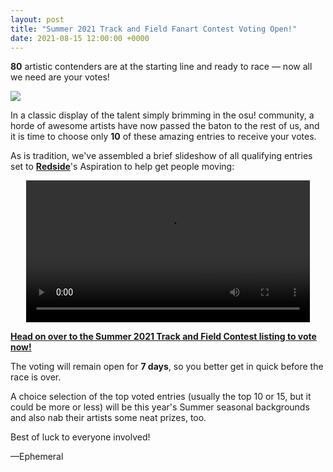 ```yaml
---
layout: post
title: "Summer 2021 Track and Field Fanart Contest Voting Open!"
date: 2021-08-15 12:00:00 +0000
---
```


**80** artistic contenders are at the starting line and ready to race — now all we need are your votes!

![](https://assets.ppy.sh/contests/133/header.jpg)

In a classic display of the talent simply brimming in the osu! community, a horde of awesome artists have now passed the baton to the rest of us, and it is time to choose only **10** of these amazing entries to receive your votes.

As is tradition, we've assembled a brief slideshow of all qualifying entries set to [**Redside**](https://osu.ppy.sh/beatmaps/artists/184)'s Aspiration to help get people moving:

<div align="center">
    <video width="90%" controls>
        <source src="https://assets.ppy.sh/contests/133/summer2021.mp4" type="video/mp4" preload="none">
    </video>
</div>

[**Head on over to the Summer 2021 Track and Field Contest listing to vote now!**](https://osu.ppy.sh/community/contests/133)

The voting will remain open for **7 days**, so you better get in quick before the race is over.

A choice selection of the top voted entries (usually the top 10 or 15, but it could be more or less) will be this year's Summer seasonal backgrounds and also nab their artists some neat prizes, too.

Best of luck to everyone involved!

—Ephemeral
